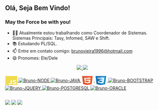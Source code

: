 ## Olá, Seja Bem Vindo!
### May the Force be with you!


- 👨‍💼 Atualmente estou trabalhando como Coordenador de Sistemas. Sistemas Principais: Tasy, Infomed, SAW e Shift.
- 📚 Estudando PL/SQL.
- 📫 Entre em contato comigo: brunovieira1996@hotmail.com
- 😄 Pronomes: Ele/Dele


<div align="center">
  <a href="https://beacons.com/bv-brunovieira">
  <img height="180em" src="https://github-readme-stats.vercel.app/api?username=bv-brunovieira&show_icons=true&theme=dark&include_all_commits=true&count_private=true"/>
  <img height="180em" src="https://github-readme-stats.vercel.app/api/top-langs/?username=bv-brunovieira&layout=compact&langs_count=7&theme=dark"/>
</div>
  
<div style="display: inline_block"><br>
  <img align="center" alt="Bruno-JS" height="30" width="40" src="https://raw.githubusercontent.com/devicons/devicon/master/icons/javascript/javascript-plain.svg">
  <img align="center" alt="Bruno-NODE" height="30" width="40" src="https://cdn.jsdelivr.net/gh/devicons/devicon/icons/nodejs/nodejs-original-wordmark.svg">
  <img align="center" alt="Bruno-JAVA" height="30" width="40" src="https://cdn.jsdelivr.net/gh/devicons/devicon/icons/java/java-original-wordmark.svg">
  <img align="center" alt="Bruno-HTML" height="30" width="40" src="https://raw.githubusercontent.com/devicons/devicon/master/icons/html5/html5-original.svg">
  <img align="center" alt="Bruno-CSS" height="30" width="40" src="https://raw.githubusercontent.com/devicons/devicon/master/icons/css3/css3-original.svg"> 
  <img align="center" alt="Bruno-BOOTSTRAP" height="30" width="40" src="https://cdn.jsdelivr.net/gh/devicons/devicon/icons/bootstrap/bootstrap-plain-wordmark.svg">
  <img align="center" alt="Bruno-JQUERY" height="30" width="40" src="https://cdn.jsdelivr.net/gh/devicons/devicon/icons/jquery/jquery-original-wordmark.svg">
  <img align="center" alt="Bruno-POSTGRESQL" height="30" width="40" src="https://cdn.jsdelivr.net/gh/devicons/devicon/icons/postgresql/postgresql-original.svg">
  <img align="center" alt="Bruno-ORACLE" height="30" width="40" src="https://cdn.jsdelivr.net/gh/devicons/devicon/icons/oracle/oracle-original.svg">
</div>
  
  ##
  
<div> 
    <a href="https://www.linkedin.com/in/brunovieiradev/" target="_blank"><img src="https://img.shields.io/badge/-LinkedIn-%230077B5?style=for-the-badge&logo=linkedin&logoColor=white" target="_blank"></a> 
    <a href = "mailto:brunovieira1996@hotmail.com"><img src="https://img.shields.io/badge/Microsoft_Outlook-0078D4?style=for-the-badge&logo=microsoft-outlook&logoColor=white"        target="_blank"></a>
    <a href="https://instagram.com/zbrunovieira" target="_blank"><img src="https://img.shields.io/badge/-Instagram-%23E4405F?style=for-the-badge&logo=instagram&logoColor=white"      target="_blank"></a>   
</div>
